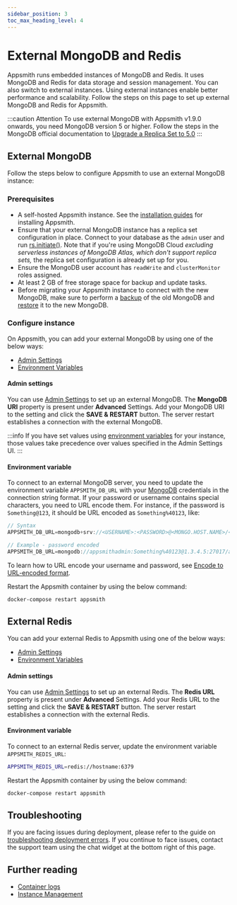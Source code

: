 ```yaml
---
sidebar_position: 3
toc_max_heading_level: 4
---
```


# External MongoDB and Redis

Appsmith runs embedded instances of MongoDB and Redis. It uses MongoDB and Redis for data storage and session management. You can also switch to external instances. Using external instances enable better performance and scalability. Follow the steps on this page to set up external MongoDB and Redis for Appsmith.

:::caution Attention
To use external MongoDB with Appsmith v1.9.0 onwards, you need MongoDB version 5 or higher. Follow the steps in the MongoDB official documentation to [Upgrade a Replica Set to 5.0](https://www.mongodb.com/docs/manual/release-notes/5.0-upgrade-replica-set/)
:::

## External MongoDB

Follow the steps below to configure Appsmith to use an external MongoDB instance:

### Prerequisites

- A self-hosted Appsmith instance. See the [installation guides](/getting-started/setup/installation-guides) for installing Appsmith.
- Ensure that your external MongoDB instance has a replica set configuration in place. Connect to your database as the `admin` user and run [rs.initiate()](https://docs.mongodb.com/manual/reference/method/rs.initiate/). Note that if you're using MongoDB Cloud _excluding serverless instances of MongoDB Atlas, which don't support replica sets,_ the replica set configuration is already set up for you.
- Ensure the MongoDB user account has `readWrite` and `clusterMonitor` roles assigned.
- At least 2 GB of free storage space for backup and update tasks.
- Before migrating your Appsmith instance to connect with the new MongoDB, make sure to perform a [backup](/getting-started/setup/instance-management/appsmithctl#backup-database) of the old MongoDB and [restore](/getting-started/setup/instance-management/appsmithctl#restore-database) it to the new MongoDB.

### Configure instance

On Appsmith, you can add your external MongoDB by using one of the below ways:

- [Admin Settings](#admin-settings)
- [Environment Variables](#environment-variable)

#### Admin settings

You can use [Admin Settings](/getting-started/setup/instance-configuration#admin-settings) to set up an external MongoDB. The **MongoDB URI** property is present under **Advanced** Settings. Add your MongoDB URI to the setting and click the **SAVE & RESTART** button. The server restart establishes a connection with the external MongoDB.

<ZoomImage src="/img/setup-external-mongodb-using-admin-settings.png" alt="Setup an external MongoDB using Admin settings" caption="Setup an external MongoDB using Admin settings" />

:::info
If you have set values using [environment variables](#environment-variables) for your instance, those values take precedence over values specified in the Admin Settings UI.
:::

#### Environment variable

To connect to an external MongoDB server, you need to update the environment variable `APPSMITH_DB_URL` with your [MongoDB](https://www.mongodb.com/cloud) credentials in the connection string format. If your password or username contains special characters, you need to URL encode them. For instance, if the password is `Something@123`, it should be URL encoded as `Something%40123`, like:

```js
// Syntax
APPSMITH_DB_URL=mongodb+srv://<USERNAME>:<PASSWORD>@<MONGO.HOST.NAME>/<DATABASENAME>

// Example - password encoded
APPSMITH_DB_URL=mongodb://appsmithadmin:Something%40123@1.3.4.5:27017/appsmith?retryWrites=true
```

To learn how to URL encode your username and password, see [Encode to URL-encoded format](https://www.urlencoder.org/).




Restart the Appsmith container by using the below command:

```bash
docker-compose restart appsmith
```

## External Redis

You can add your external Redis to Appsmith using one of the below ways:

- [Admin Settings](#admin-settings-1)
- [Environment Variables](#environment-variable-1)

#### Admin settings

You can use [Admin Settings](/getting-started/setup/instance-configuration#admin-settings) to set up an external Redis. The **Redis URL** property is present under **Advanced** Settings. Add your Redis URL to the setting and click the **SAVE & RESTART** button. The server restart establishes a connection with the external Redis.

<ZoomImage src="/img/setup-external-redis-using-admin-settings.png" alt="Setup an external Redis using Admin settings" caption="Setup an external Redis using Admin settings" />

#### Environment variable

To connect to an external Redis server, update the environment variable `APPSMITH_REDIS_URL`:

```bash
APPSMITH_REDIS_URL=redis://hostname:6379
```

Restart the Appsmith container by using the below command:

```bash
docker-compose restart appsmith
```

## Troubleshooting

If you are facing issues during deployment, please refer to the guide on [troubleshooting deployment errors](/help-and-support/troubleshooting-guide/deployment-errors). If you continue to face issues, contact the support team using the chat widget at the bottom right of this page.

## Further reading

- [Container logs](/getting-started/setup/instance-management/how-to-get-container-logs)
- [Instance Management](/getting-started/setup/instance-management)
